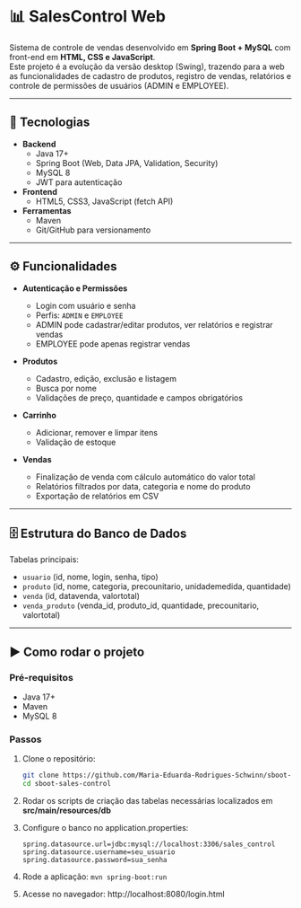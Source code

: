 # 📊 SalesControl Web

Sistema de controle de vendas desenvolvido em **Spring Boot + MySQL** com front-end em **HTML, CSS e JavaScript**.  
Este projeto é a evolução da versão desktop (Swing), trazendo para a web as funcionalidades de cadastro de produtos, registro de vendas, relatórios e controle de permissões de usuários (ADMIN e EMPLOYEE).

---

## 🚀 Tecnologias

- **Backend**
    - Java 17+
    - Spring Boot (Web, Data JPA, Validation, Security)
    - MySQL 8
    - JWT para autenticação
- **Frontend**
    - HTML5, CSS3, JavaScript (fetch API)
- **Ferramentas**
    - Maven
    - Git/GitHub para versionamento

---

## ⚙️ Funcionalidades

- **Autenticação e Permissões**
    - Login com usuário e senha
    - Perfis: `ADMIN` e `EMPLOYEE`
    - ADMIN pode cadastrar/editar produtos, ver relatórios e registrar vendas
    - EMPLOYEE pode apenas registrar vendas

- **Produtos**
    - Cadastro, edição, exclusão e listagem
    - Busca por nome
    - Validações de preço, quantidade e campos obrigatórios

- **Carrinho**
    - Adicionar, remover e limpar itens
    - Validação de estoque

- **Vendas**
    - Finalização de venda com cálculo automático do valor total
    - Relatórios filtrados por data, categoria e nome do produto
    - Exportação de relatórios em CSV

---

## 🗄️ Estrutura do Banco de Dados

Tabelas principais:
- `usuario` (id, nome, login, senha, tipo)
- `produto` (id, nome, categoria, precounitario, unidademedida, quantidade)
- `venda` (id, datavenda, valortotal)
- `venda_produto` (venda_id, produto_id, quantidade, precounitario, valortotal)

---

## ▶️ Como rodar o projeto

### Pré-requisitos
- Java 17+
- Maven
- MySQL 8

### Passos
1. Clone o repositório:
   ```bash
   git clone https://github.com/Maria-Eduarda-Rodrigues-Schwinn/sboot-sales-control.git
   cd sboot-sales-control
   
2. Rodar os scripts de criação das tabelas necessárias localizados em **src/main/resources/db**
   
3. Configure o banco no application.properties:
    ```properties
    spring.datasource.url=jdbc:mysql://localhost:3306/sales_control
    spring.datasource.username=seu_usuario
    spring.datasource.password=sua_senha
    ```

4. Rode a aplicação:
   ``mvn spring-boot:run``

5. Acesse no navegador:
   http://localhost:8080/login.html
